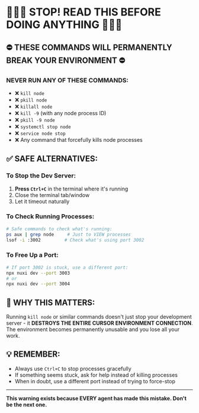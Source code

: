# 🚨🚨🚨 STOP! READ THIS BEFORE DOING ANYTHING 🚨🚨🚨

## ⛔ THESE COMMANDS WILL PERMANENTLY BREAK YOUR ENVIRONMENT ⛔

### NEVER RUN ANY OF THESE COMMANDS:
- ❌ `kill node`
- ❌ `pkill node`
- ❌ `killall node`
- ❌ `kill -9` (with any node process ID)
- ❌ `pkill -9 node`
- ❌ `systemctl stop node`
- ❌ `service node stop`
- ❌ Any command that forcefully kills node processes

## ✅ SAFE ALTERNATIVES:

### To Stop the Dev Server:
1. **Press `Ctrl+C`** in the terminal where it's running
2. Close the terminal tab/window
3. Let it timeout naturally

### To Check Running Processes:
```bash
# Safe commands to check what's running:
ps aux | grep node     # Just to VIEW processes
lsof -i :3002         # Check what's using port 3002
```

### To Free Up a Port:
```bash
# If port 3002 is stuck, use a different port:
npx nuxi dev --port 3003
# or
npx nuxi dev --port 3004
```

## 🔴 WHY THIS MATTERS:

Running `kill node` or similar commands doesn't just stop your development server - it **DESTROYS THE ENTIRE CURSOR ENVIRONMENT CONNECTION**. The environment becomes permanently unusable and you lose all your work.

## 💡 REMEMBER:
- Always use `Ctrl+C` to stop processes gracefully
- If something seems stuck, ask for help instead of killing processes
- When in doubt, use a different port instead of trying to force-stop

---

**This warning exists because EVERY agent has made this mistake. Don't be the next one.**